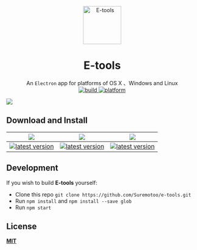<p align="center"><img src="https://github.com/Suremotoo/e-tools/blob/master/assets/app-icon/png/512.png" alt="E-tools" width="100" height="100"></p>

<h1 align="center">E-tools</h1>

<div align="center">
  An <code>Electron</code> app for platforms of OS X 、Windows and Linux
</div>

<div align="center">
  <!-- License -->
 <a href="https://blog.suremotoo.site/e-tools">
    <img src="https://img.shields.io/github/license/Suremotoo/e-tools.svg" alt="build">
  </a>

  <!-- Build Status -->
  <a href="https://blog.suremotoo.site/e-tools">
    <img src="https://img.shields.io/badge/platform-MacOS%7CWindows%7CLinux-orange.svg" alt="platform">
  </a>
</div>


![](https://github.com/Suremotoo/e-tools/blob/master/assets/img/screenshot.png)


## Download and Install

| ![]( https://github.com/ryanoasis/nerd-fonts/wiki/screenshots/v1.0.x/mac-pass-sm.png)                                                                                                             | ![]( https://github.com/ryanoasis/nerd-fonts/wiki/screenshots/v1.0.x/windows-pass-sm.png)                                                                                                                     | ![]( https://github.com/ryanoasis/nerd-fonts/wiki/screenshots/v1.0.x/linux-pass-sm.png)                                                                                                                                   |
|:-------------------------------------------------------------------------------------------------------------------------------------------------------------------------------------------------:|:-------------------------------------------------------------------------------------------------------------------------------------------------------------------------------------------------------------:|:-------------------------------------------------------------------------------------------------------------------------------------------------------------------------------------------------------------------------:|
| [![latest version](https://img.shields.io/github/downloads/Suremotoo/e-tools/latest/E-tools-mac.zip.svg)](https://github.com/Suremotoo/e-tools/releases/download/v1.0.0/E-tools-mac.zip) | [![latest version](https://img.shields.io/github/downloads/Suremotoo/e-tools/latest/E-tools-win32-ia32.zip.svg)](https://github.com/Suremotoo/e-tools/releases/download/v1.0.0/E-tools-win32-ia32.zip) | [![latest version](https://img.shields.io/github/downloads/Suremotoo/e-tools/latest/E-tools-linux-x64.zip.svg)](https://github.com/Suremotoo/e-tools/releases/download/v1.0.0/E-tools-linux-x64.zip) |

## Development

If you wish to build **E-tools** yourself:

- Clone this repo
  `git clone https://github.com/Suremotoo/e-tools.git`
- Run `npm install` and `npm install --save glob`
- Run `npm start`

## License

[**MIT**](https://github.com/Suremotoo/e-tools/blob/master/LICENSE)

